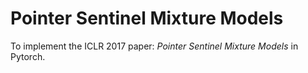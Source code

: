 # Pointer Sentinel Mixture Models
To implement the ICLR 2017 paper: *Pointer Sentinel Mixture Models* in Pytorch.

